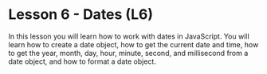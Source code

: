 # Lesson 6 - Dates (L6)

In this lesson you will learn how to work with dates in JavaScript.
You will learn how to create a date object, how to get the current date and time, how to get the year, month, day, hour, minute, second, and millisecond from a date object, and how to format a date object.